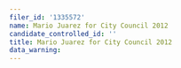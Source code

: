 ```yaml
---
filer_id: '1335572'
name: Mario Juarez for City Council 2012
candidate_controlled_id: ''
title: Mario Juarez for City Council 2012
data_warning: 
---
```

